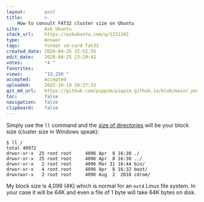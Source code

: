 ```yaml
---
layout:       post
title:        >
    How to consult FAT32 cluster size on Ubuntu
site:         Ask Ubuntu
stack_url:    https://askubuntu.com/q/1231102
type:         Answer
tags:         format sd-card fat32
created_date: 2020-04-25 22:52:55
edit_date:    2020-04-25 23:29:42
votes:        "4 "
favorites:    
views:        "13,250 "
accepted:     Accepted
uploaded:     2025-10-19 18:37:33
git_md_url:   https://github.com/pippim/pippim.github.io/blob/main/_posts/2020/2020-04-25-How-to-consult-FAT32-cluster-size-on-Ubuntu.md
toc:          false
navigation:   false
clipboard:    false
---
```


Simply use the `ll` command and the [size of directories][1] will be your block size (cluster size in Windows speak):

``` 
$ ll /
total 40972
drwxr-xr-x  25 root root     4096 Apr  8 16:30 ./
drwxr-xr-x  25 root root     4096 Apr  8 16:30 ../
drwxr-xr-x   2 root root     4096 Mar 31 16:44 bin/
drwxr-xr-x   4 root root     4096 Apr  8 16:32 boot/
drwxrwxr-x   2 root root     4096 Aug  2  2018 cdrom/
```

My block size is 4,096 (4K) which is normal for an `ext4` Linux file system. In your case it will be 64K and even a file of 1 byte will take 64K bytes on disk.

  [1]: https://unix.stackexchange.com/questions/234065/why-size-reporting-for-directories-is-different-than-other-files
